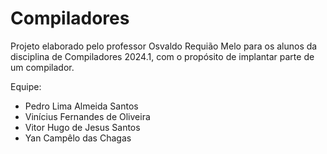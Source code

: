 # Compiladores
Projeto elaborado pelo professor Osvaldo Requião Melo para os alunos da disciplina de Compiladores 2024.1, com o propósito de implantar parte de um compilador.

Equipe:
- Pedro Lima Almeida Santos
- Vinícius Fernandes de Oliveira
- Vitor Hugo de Jesus Santos
- Yan Campêlo das Chagas